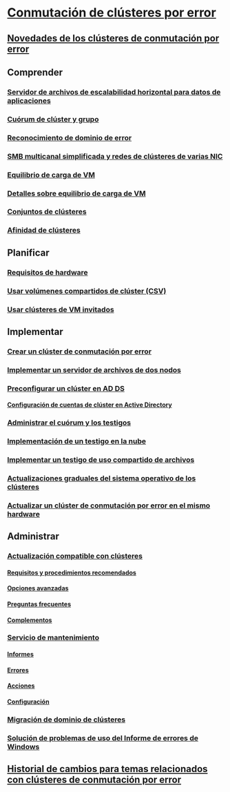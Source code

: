 # [Conmutación de clústeres por error](failover-clustering-overview.md)
## [Novedades de los clústeres de conmutación por error](whats-new-in-failover-clustering.md)
## Comprender
### [Servidor de archivos de escalabilidad horizontal para datos de aplicaciones](sofs-overview.md)
### [Cuórum de clúster y grupo](../storage/storage-spaces/understand-quorum.md)
### [Reconocimiento de dominio de error](fault-domains.md)
### [SMB multicanal simplificada y redes de clústeres de varias NIC](smb-multichannel.md)
### [Equilibrio de carga de VM](vm-load-balancing-overview.md)
### [Detalles sobre equilibrio de carga de VM](vm-load-balancing-deep-dive.md)
### [Conjuntos de clústeres](../storage/storage-spaces/cluster-sets.md)
### [Afinidad de clústeres](cluster-affinity.md)
## Planificar
### [Requisitos de hardware](clustering-requirements.md)
### [Usar volúmenes compartidos de clúster (CSV)](failover-cluster-csvs.md)
### [Usar clústeres de VM invitados](../storage/storage-spaces/storage-spaces-direct-in-vm.md)
## Implementar
### [Crear un clúster de conmutación por error](create-failover-cluster.md)
### [Implementar un servidor de archivos de dos nodos](deploy-two-node-clustered-file-server.md)
### [Preconfigurar un clúster en AD DS](prestage-cluster-adds.md)
#### [Configuración de cuentas de clúster en Active Directory](configure-ad-accounts.md)
### [Administrar el cuórum y los testigos](manage-cluster-quorum.md)
### [Implementación de un testigo en la nube](deploy-cloud-witness.md)
### [Implementar un testigo de uso compartido de archivos](file-share-witness.md)
### [Actualizaciones graduales del sistema operativo de los clústeres](cluster-operating-system-rolling-upgrade.md)
### [Actualizar un clúster de conmutación por error en el mismo hardware](upgrade-option-same-hardware.md)
## Administrar
### [Actualización compatible con clústeres](cluster-aware-updating.md)
#### [Requisitos y procedimientos recomendados](cluster-aware-updating-requirements.md)
#### [Opciones avanzadas](cluster-aware-updating-options.md)
#### [Preguntas frecuentes](cluster-aware-updating-faq.md)
#### [Complementos](cluster-aware-updating-plug-ins.md)
### [Servicio de mantenimiento](health-service-overview.md)
#### [Informes](health-service-reports.md)
#### [Errores](health-service-faults.md)
#### [Acciones](health-service-actions.md)
#### [Configuración](health-service-settings.md)
### [Migración de dominio de clústeres](cluster-domain-migration.md)
### [Solución de problemas de uso del Informe de errores de Windows](troubleshooting-using-WER-reports.md)
## [Historial de cambios para temas relacionados con clústeres de conmutación por error](clustering-change-history.md)
